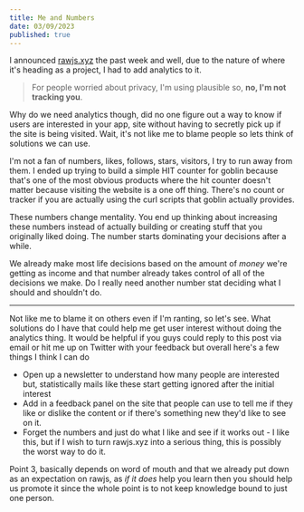 ```yaml
---
title: Me and Numbers
date: 03/09/2023
published: true
---
```


I announced [rawjs.xyz](https://rawjs.xyz) the past week and well, due to the
nature of where it's heading as a project, I had to add analytics to it.

> For people worried about privacy, I'm using plausible so, **no, I'm not
> tracking you**.

Why do we need analytics though, did no one figure out a way to know if users
are interested in your app, site without having to secretly pick up if the site
is being visited. Wait, it's not like me to blame people so lets think of
solutions we can use.

I'm not a fan of numbers, likes, follows, stars, visitors, I try to run away
from them. I ended up trying to build a simple HIT counter for goblin because
that's one of the most obvious products where the hit counter doesn't matter
because visiting the website is a one off thing. There's no count or tracker if
you are actually using the curl scripts that goblin actually provides.

These numbers change mentality. You end up thinking about increasing these
numbers instead of actually building or creating stuff that you originally liked
doing. The number starts dominating your decisions after a while.

We already make most life decisions based on the amount of _money_ we're getting
as income and that number already takes control of all of the decisions we make.
Do I really need another number stat deciding what I should and shouldn't do.

---

Not like me to blame it on others even if I'm ranting, so let's see. What
solutions do I have that could help me get user interest without doing the
analytics thing. It would be helpful if you guys could reply to this post via
email or hit me up on Twitter with your feedback but overall here's a few things
I think I can do

- Open up a newsletter to understand how many people are interested but,
  statistically mails like these start getting ignored after the initial
  interest
- Add in a feedback panel on the site that people can use to tell me if they
  like or dislike the content or if there's something new they'd like to see on
  it.
- Forget the numbers and just do what I like and see if it works out - I like
  this, but if I wish to turn rawjs.xyz into a serious thing, this is possibly
  the worst way to do it.

Point 3, basically depends on word of mouth and that we already put down as an
expectation on rawjs, as _if it does_ help you learn then you should help us
promote it since the whole point is to not keep knowledge bound to just one
person.
